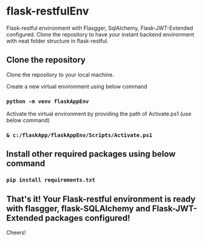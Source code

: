 # flask-restfulEnv
Flask-restful environment with Flasgger, SqlAlchemy, Flask-JWT-Extended configured. Clone the repository to have your instant backend environment with neat folder structure in flask-restful.

## Clone the repository
Clone the repository to your local machine.

Create a new virtual environment using below command

### `python -m venv flaskAppEnv`

Activate the virtual environment by providing the path of Activate.ps1 (use below command)

### `& c:/flaskApp/flaskAppEnv/Scripts/Activate.ps1`

## Install other required packages using below command

### `pip install requirements.txt`

## That's it! Your Flask-restful environment is ready with flasgger, flask-SQLAlchemy and Flask-JWT-Extended packages configured!

Cheers!

